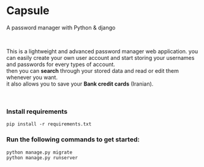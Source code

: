 # Capsule
A password manager with Python & django

<br>

This is a lightweight and advanced password manager web application.
you can easily create your own user account and start storing your usernames and passwords for every types of account.<br>
then you can <b>search</b> through your stored data and read or edit them whenever you want.<br>
it also allows you to save your <b>Bank credit cards</b> (Iranian).

<br>


### Install requirements
```
pip install -r requirements.txt

```
### Run the following commands to get started:

```
python manage.py migrate
python manage.py runserver
```
